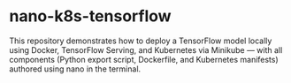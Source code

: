 # nano-k8s-tensorflow
This repository demonstrates how to deploy a TensorFlow model locally using Docker, TensorFlow Serving, and Kubernetes via Minikube — with all components (Python export script, Dockerfile, and Kubernetes manifests) authored using nano in the terminal.
